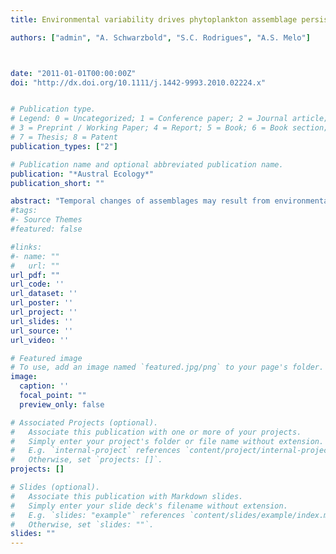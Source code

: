 ```yaml
---
title: Environmental variability drives phytoplankton assemblage persistence in a subtropical reservoir 

authors: ["admin", "A. Schwarzbold", "S.C. Rodrigues", "A.S. Melo"]



date: "2011-01-01T00:00:00Z"
doi: "http://dx.doi.org/10.1111/j.1442-9993.2010.02224.x"


# Publication type.
# Legend: 0 = Uncategorized; 1 = Conference paper; 2 = Journal article;
# 3 = Preprint / Working Paper; 4 = Report; 5 = Book; 6 = Book section;
# 7 = Thesis; 8 = Patent
publication_types: ["2"]

# Publication name and optional abbreviated publication name.
publication: "*Austral Ecology*"
publication_short: ""

abstract: "Temporal changes of assemblages may result from environmental variability and reflect seasonal dynamics of their ecosystem. In the subtropics, the hydrological regime is usually characterized by well-defined wet and dry seasons, regulating discharge and influencing a series of environmental variables that affect phytoplankton persistence. Therefore, we may expect that dry seasons are environmentally more stable than wet seasons. We analysed interannual phytoplankton assemblage variability (or, inversely, persistence) in a subtropical reservoir sampled every austral summer and winter during 5 years. We tested (i) if phytoplankton assemblage structure differed between the dry (summer) and wet (winter) seasons; (ii) if assemblage persistence differed between the seasons; (iii) if assemblage persistence was related to environmental stability; and (iv) if assemblage dissimilarity increased over time. Phytoplankton assemblages differed between the summer and winter seasons.Winter indicator species were mostly Bacillariophyceae or Cryptophyceae, whereas Cyanophyceae and Chlorophyceae taxa were more frequent and abundant in summer. Assemblages in the dry season were more persistent among years than those occurring during rainy periods. Similarly, environmental variability tended to be lower among dry than among rainy seasons.The relation between the phytoplankton temporal cycle and the temporal patterns of environmental variability supports our prediction that high environmental stability results in more persistent assemblages. Assemblage dissimilarity increased as sampling years were farther apart, for both seasons. Additionally, assemblages in the rainy periods showed a more pronounced increase in dissimilarity, as their changes among years were less predictable. We found a clear temporal pattern and an increased dissimilarity over time in the phytoplankton assemblage structure. Unravelling these temporal patterns may improve our understanding of phytoplankton temporal dynamics, and may have implications for management and monitoring programs. High dissimilarity of assemblages among years, particularly among rainy periods, can obscure human impacts, and monitoring programs should take this into account."
#tags:
#- Source Themes
#featured: false

#links:
#- name: ""
#   url: ""
url_pdf: ""
url_code: ''
url_dataset: ''
url_poster: ''
url_project: ''
url_slides: ''
url_source: ''
url_video: ''

# Featured image
# To use, add an image named `featured.jpg/png` to your page's folder. 
image:
  caption: ''
  focal_point: ""
  preview_only: false

# Associated Projects (optional).
#   Associate this publication with one or more of your projects.
#   Simply enter your project's folder or file name without extension.
#   E.g. `internal-project` references `content/project/internal-project/index.md`.
#   Otherwise, set `projects: []`.
projects: []

# Slides (optional).
#   Associate this publication with Markdown slides.
#   Simply enter your slide deck's filename without extension.
#   E.g. `slides: "example"` references `content/slides/example/index.md`.
#   Otherwise, set `slides: ""`.
slides: ""
---
```

